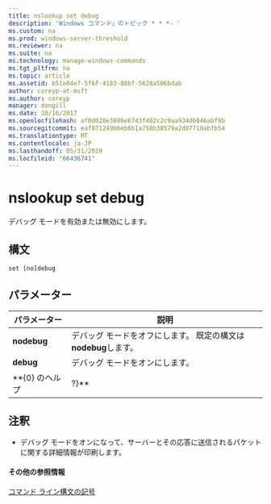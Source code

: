 ```yaml
---
title: nslookup set debug
description: 'Windows コマンド」のトピック * * *- '
ms.custom: na
ms.prod: windows-server-threshold
ms.reviewer: na
ms.suite: na
ms.technology: manage-windows-commands
ms.tgt_pltfrm: na
ms.topic: article
ms.assetid: b51e04e7-5f6f-4183-88bf-5628a506bdab
author: coreyp-at-msft
ms.author: coreyp
manager: dongill
ms.date: 10/16/2017
ms.openlocfilehash: af0d028e3886e6743f402c2c9aa934d6046abf9b
ms.sourcegitcommit: eaf071249b6eb6b1a758b38579a2d87710abfb54
ms.translationtype: MT
ms.contentlocale: ja-JP
ms.lasthandoff: 05/31/2019
ms.locfileid: "66436741"
---
```

# <a name="nslookup-set-debug"></a>nslookup set debug



デバッグ モードを有効または無効にします。

## <a name="syntax"></a>構文

```
set [no]debug
```

## <a name="parameters"></a>パラメーター

|  パラメーター  |                         説明                          |
|-------------|--------------------------------------------------------------|
| **nodebug** | デバッグ モードをオフにします。 既定の構文は**nodebug**します。 |
|  **debug**  |                   デバッグ モードをオンにします。                   |
|  \*\*{0} のヘルプ  |                            ?}\*\*                            |

## <a name="remarks"></a>注釈

-   デバッグ モードをオンになって、サーバーとその応答に送信されるパケットに関する詳細情報が印刷します。

#### <a name="additional-references"></a>その他の参照情報

[コマンド ライン構文の記号](command-line-syntax-key.md)